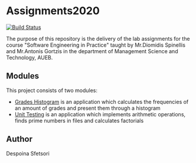 # Assignments2020
[![Build Status](https://travis-ci.com/despoinasr/Assignments2020.svg?token=j15S6kU62cgUgBdg3eCn&branch=development)](https://travis-ci.com/despoinasr/Assignments2020)

The purpose of this repository is the delivery of the lab assignments for the course "Software Engineering in Practice" taught by Mr.Diomidis Spinellis and Mr.Antonis Gortzis in the department of Management Science and Technology, AUEB. 

## Modules ##
This project consists of two modules:
-  [Grades Histogram](https://github.com/despoinasr/Assignments2020/tree/development/seip2020_practical_assignments/gradeshistogram) is an application which calculates the frequencies of an amount of grades and present them through a histogram
-  [Unit Testing](https://github.com/despoinasr/Assignments2020/tree/development/seip2020_practical_assignments/unittesting) is an application which implements arithmetic operations, finds prime numbers in files and calculates factorials


## Author ##
Despoina Sfetsori


